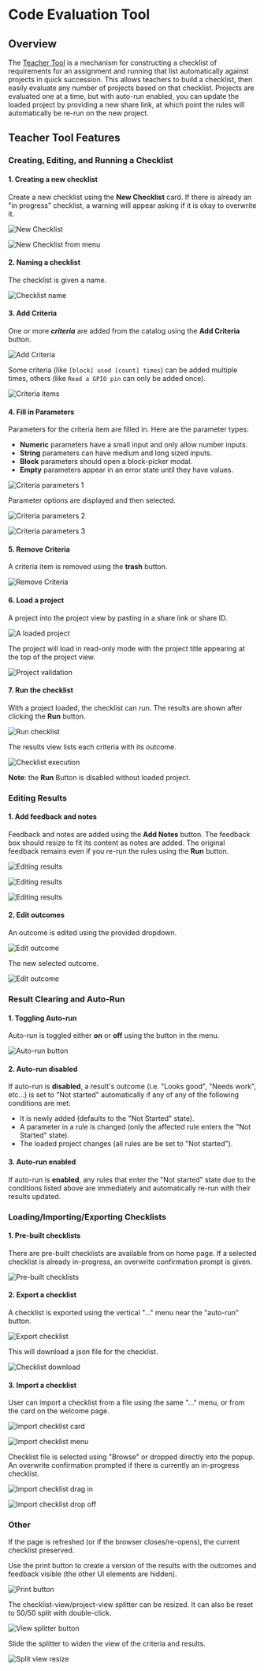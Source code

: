 # Code Evaluation Tool

## Overview

The [Teacher Tool]( https://microbit.makecode.com/beta--eval) is a mechanism for constructing a checklist of requirements for an assignment and running that list automatically against projects in quick succession. This allows teachers to build a checklist, then easily evaluate any number of projects based on that checklist. Projects are evaluated one at a time, but with auto-run enabled, you can update the loaded project by providing a new share link, at which point the rules will automatically be re-run on the new project.

## Teacher Tool Features

### Creating, Editing, and Running a Checklist

#### 1. Creating a new checklist

Create a new checklist using the **New Checklist** card. If there is already an "in progress" checklist, a warning will appear asking if it is okay to overwrite it.

![New Checklist](/static/teachertool/new-rubric.png)

![New Checklist from menu](/static/teachertool/new-rubric-from-menu.png)

#### 2. Naming a checklist

The checklist is given a name.

![Checklist name](/static/teachertool/checklist-name.png)

#### 3. Add Criteria

One or more **_criteria_** are added from the catalog using the **Add Criteria** button.
      
![Add Criteria](/static/teachertool/add-criteria.png)

Some criteria (like `[block] used [count] times`) can be added multiple times, others (like `Read a GPIO pin` can only be added once).

![Criteria items](/static/teachertool/criteria-items.png)

#### 4. Fill in Parameters

Parameters for the criteria item are filled in. Here are the parameter types:

- **Numeric** parameters have a small input and only allow number inputs.
- **String** parameters can have medium and long sized inputs.
- **Block** parameters should open a block-picker modal.
- **Empty** parameters appear in an error state until they have values.
      
![Criteria parameters 1](/static/teachertool/parameters-1.png)

Parameter options are displayed and then selected.

![Criteria parameters 2](/static/teachertool/parameters-2.png)
      
![Criteria parameters 3](/static/teachertool/parameters-3.png)

#### 5. Remove Criteria

A criteria item is removed using the **trash** button.

![Remove Criteria](/static/teachertool/remove-criteria.png)

#### 6. Load a project

A project into the project view by pasting in a share link or share ID.

![A loaded project](/static/teachertool/loaded-project.png)

The project will load in read-only mode with the project title appearing at the top of the project view.
   
![Project validation](/static/teachertool/validate-me.png)
      
#### 7. Run the checklist

With a project loaded, the checklist can run. The results are shown after clicking the **Run** button.

![Run checklist](/static/teachertool/run-checklist-button.png)

The results view lists each criteria with its outcome.

![Checklist execution](/static/teachertool/checklist-execution.png)

**Note**: the **Run** Button is disabled without loaded project.

### Editing Results

#### 1. Add feedback and notes

Feedback and notes are added using the **Add Notes** button. The feedback box should resize to fit its content as notes are added. The original feedback remains even if you re-run the rules using the **Run** button.

![Editing results](/static/teachertool/editing-results-1.png)

![Editing results](/static/teachertool/editing-results-2.png)

![Editing results](/static/teachertool/editing-results-3.png)

#### 2. Edit outcomes

An outcome is edited using the provided dropdown.
      
![Edit outcome](/static/teachertool/edit-outcome-1.png)

The new selected outcome.

![Edit outcome](/static/teachertool/edit-outcome-2.png)
      
### Result Clearing and Auto-Run

#### 1. Toggling Auto-run

Auto-run is toggled either **on** or **off** using the button in the menu.
      
![Auto-run button](/static/teachertool/autorun-button.png)

#### 2. Auto-run disabled

If auto-run is **disabled**, a result's outcome (i.e. "Looks good", "Needs work", etc...) is set to "Not started" automatically if any of any of the following conditions are met:
   
- It is newly added (defaults to the "Not Started" state).
- A parameter in a rule is changed (only the affected rule enters the "Not Started" state).
- The loaded project changes (all rules are be set to "Not started").

#### 3. Auto-run enabled

If auto-run is **enabled**, any rules that enter the "Not started" state due to the conditions listed above are immediately and automatically re-run with their results updated.

### Loading/Importing/Exporting Checklists

#### 1. Pre-built checklists

There are pre-built checklists are available from on home page. If a selected checklist is already in-progress, an overwrite confirmation prompt is given.
      
![Pre-built checklists](/static/teachertool/prebuilt-rubrics.png)
      
#### 2. Export a checklist

A checklist is exported using the vertical "..." menu near the "auto-run" button.

![Export checklist](/static/teachertool/export-checklist.png)

This will download a json file for the checklist.

![Checklist download](/static/teachertool/checklist-download.png)

#### 3. Import a checklist

User can import a checklist from a file using the same "..." menu, or from the card on the welcome page.

![Import checklist card](/static/teachertool/import-checklist-card.png)

![Import checklist menu](/static/teachertool/import-checklist-menu.png)

Checklist file is selected using "Browse" or dropped directly into the popup. An overwrite confirmation prompted if there is currently an in-progress checklist.

![Import checklist drag in](/static/teachertool/import-checklist-dragdrop-1.png)

![Import checklist drop off](/static/teachertool/import-checklist-dragdrop-2.png)
      
### Other

If the page is refreshed (or if the browser closes/re-opens), the current checklist preserved.

Use the print button to create a version of the results with the outcomes and feedback visible (the other UI elements are hidden).
      
![Print button](/static/teachertool/print-button.png)

The checklist-view/project-view splitter can be resized. It can also be reset to 50/50 split with double-click.

![View splitter button](/static/teachertool/view-splitter.png)

Slide the splitter to widen the view of the criteria and results.

![Split view resize](/static/teachertool/split-resize.png)
